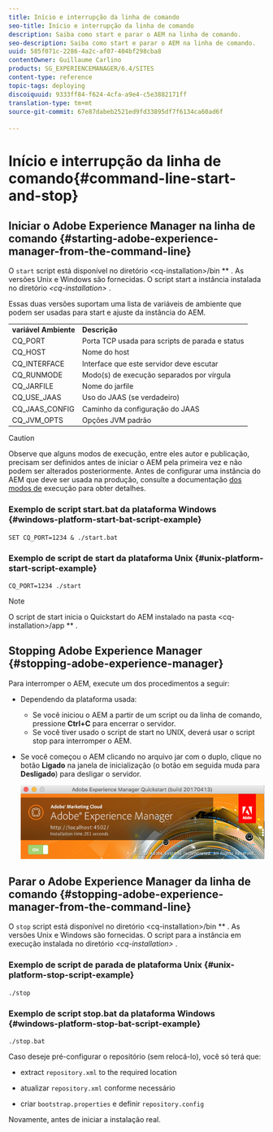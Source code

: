```yaml
---
title: Início e interrupção da linha de comando
seo-title: Início e interrupção da linha de comando
description: Saiba como start e parar o AEM na linha de comando.
seo-description: Saiba como start e parar o AEM na linha de comando.
uuid: 585f071c-2286-4a2c-af07-404bf298cba8
contentOwner: Guillaume Carlino
products: SG_EXPERIENCEMANAGER/6.4/SITES
content-type: reference
topic-tags: deploying
discoiquuid: 9333ff84-f624-4cfa-a9e4-c5e3882171ff
translation-type: tm+mt
source-git-commit: 67e87dabeb2521ed9fd33895df7f6134ca60ad6f

---
```



# Início e interrupção da linha de comando{#command-line-start-and-stop}

## Iniciar o Adobe Experience Manager na linha de comando {#starting-adobe-experience-manager-from-the-command-line}

O `start` script está disponível no diretório &lt;cq-installation>/bin ** . As versões Unix e Windows são fornecidas. O script start a instância instalada no diretório *&lt;cq-installation>* .

Essas duas versões suportam uma lista de variáveis de ambiente que podem ser usadas para start e ajuste da instância do AEM.

<table> 
 <tbody> 
  <tr> 
   <td><strong>variável Ambiente </strong></td> 
   <td><strong>Descrição </strong></td> 
  </tr> 
  <tr> 
   <td>CQ_PORT</td> 
   <td>Porta TCP usada para scripts de parada e status<br /> </td> 
  </tr> 
  <tr> 
   <td>CQ_HOST</td> 
   <td>Nome do host<br /> </td> 
  </tr> 
  <tr> 
   <td>CQ_INTERFACE</td> 
   <td>Interface que este servidor deve escutar<br /> </td> 
  </tr> 
  <tr> 
   <td>CQ_RUNMODE</td> 
   <td>Modo(s) de execução separados por vírgula<br /> </td> 
  </tr> 
  <tr> 
   <td>CQ_JARFILE</td> 
   <td>Nome do jarfile<br /> </td> 
  </tr> 
  <tr> 
   <td>CQ_USE_JAAS</td> 
   <td>Uso do JAAS (se verdadeiro)<br /> </td> 
  </tr> 
  <tr> 
   <td>CQ_JAAS_CONFIG</td> 
   <td>Caminho da configuração do JAAS<br /> </td> 
  </tr> 
  <tr> 
   <td>CQ_JVM_OPTS</td> 
   <td>Opções JVM padrão<br /> </td> 
  </tr> 
 </tbody> 
</table>

>[!CAUTION]
>
>Observe que alguns modos de execução, entre eles autor e publicação, precisam ser definidos antes de iniciar o AEM pela primeira vez e não podem ser alterados posteriormente. Antes de configurar uma instância do AEM que deve ser usada na produção, consulte a documentação [dos modos de](/help/sites-deploying/configure-runmodes.md) execução para obter detalhes.

### Exemplo de script start.bat da plataforma Windows {#windows-platform-start-bat-script-example}

```shell
SET CQ_PORT=1234 & ./start.bat
```

### Exemplo de script de start da plataforma Unix {#unix-platform-start-script-example}

```shell
CQ_PORT=1234 ./start
```

>[!NOTE]
>
>O script de start inicia o Quickstart do AEM instalado na pasta &lt;cq-installation>/app ** .

## Stopping Adobe Experience Manager {#stopping-adobe-experience-manager}

Para interromper o AEM, execute um dos procedimentos a seguir:

* Dependendo da plataforma usada:

   * Se você iniciou o AEM a partir de um script ou da linha de comando, pressione **Ctrl+C** para encerrar o servidor.
   * Se você tiver usado o script de start no UNIX, deverá usar o script stop para interromper o AEM.

* Se você começou o AEM clicando no arquivo jar com o duplo, clique no botão **Ligado** na janela de inicialização (o botão em seguida muda para **Desligado**) para desligar o servidor.

   ![chlimage_1-63](assets/chlimage_1-63.png)

## Parar o Adobe Experience Manager da linha de comando {#stopping-adobe-experience-manager-from-the-command-line}

O `stop` script está disponível no diretório &lt;cq-installation>/bin ** . As versões Unix e Windows são fornecidas. O script para a instância em execução instalada no diretório *&lt;cq-installation>* .

### Exemplo de script de parada de plataforma Unix {#unix-platform-stop-script-example}

```shell
./stop
```

### Exemplo de script stop.bat da plataforma Windows {#windows-platform-stop-bat-script-example}

```shell
./stop.bat
```

Caso deseje pré-configurar o repositório (sem relocá-lo), você só terá que:

* extract `repository.xml` to the required location

* atualizar `repository.xml` conforme necessário

* criar `bootstrap.properties` e definir `repository.config`

Novamente, antes de iniciar a instalação real.

